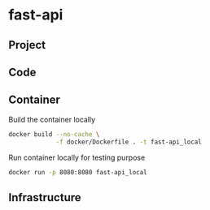# fast-api

## Project

## Code

## Container

Build the container locally

```bash
docker build --no-cache \
             -f docker/Dockerfile . -t fast-api_local
```

Run container locally for testing purpose

```bash
docker run -p 8080:8080 fast-api_local
```

## Infrastructure
